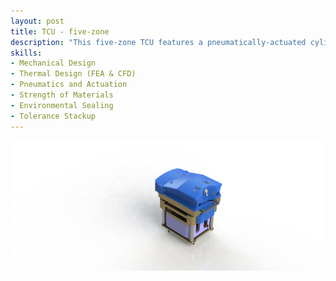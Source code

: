 ```yaml
---
layout: post
title: TCU - five-zone
description: "This five-zone TCU features a pneumatically-actuated cylinder coupled to a thermal head that interfaces directly with the customer's semiconductor device. The thermal head integrates thermoelectric coolers (TECs) for active heating and cooling, enabling precise temperature regulation from 0°C to 120°C. An transparent, polycarbonate housing surrounds the thermal head, forming a sealed purge chamber where dry air is introduced to prevent condensation during low-temperature operation. The system is divided into two zones: the inner CPU zone is passively cooled via a recirculating water chiller, while the outer I/O zone is actively controlled by four TECs, regulated by an external PID controller and monitored via RTD sensors for real-time feedback."
skills: 
- Mechanical Design
- Thermal Design (FEA & CFD)
- Pneumatics and Actuation
- Strength of Materials
- Environmental Sealing
- Tolerance Stackup
---
```


<img src="/_projects/TCU2/TCU2.JPG" alt="TCU dual-zone render" width="700" style="display: block; margin: auto;" />
